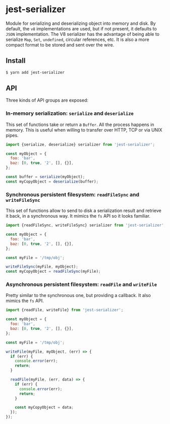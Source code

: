 # jest-serializer

Module for serializing and deserializing object into memory and disk. By
default, the `v8` implementations are used, but if not present, it defaults to
`JSON` implementation. The V8 serializer has the advantage of being able to
serialize `Map`, `Set`, `undefined`, circular references, etc. It is also a
more compact format to be stored and sent over the wire.

## Install

```sh
$ yarn add jest-serializer
```

## API

Three kinds of API groups are exposed:

### In-memory serialization: `serialize` and `deserialize`

This set of functions take or return a `Buffer`. All the process happens in
memory. This is useful when willing to transfer over HTTP, TCP or via UNIX
pipes.

```javascript
import {serialize, deserialize} serializer from 'jest-serializer';

const myObject = {
  foo: 'bar',
  baz: [0, true, '2', [], {}],
};

const buffer = serialize(myObject);
const myCopyObject = deserialize(buffer);
```

### Synchronous persistent filesystem: `readFileSync` and `writeFileSync`

This set of functions allow to send to disk a serialization result and retrieve
it back, in a synchronous way. It mimics the `fs` API so it looks familiar.

```javascript
import {readFileSync, writeFileSync} serializer from 'jest-serializer';

const myObject = {
  foo: 'bar',
  baz: [0, true, '2', [], {}],
};

const myFile = '/tmp/obj';

writeFileSync(myFile, myObject);
const myCopyObject = readFileSync(myFile);
```

### Asynchronous persistent filesystem: `readFile` and `writeFile`

Pretty similar to the synchronous one, but providing a callback. It also mimics
the `fs` API.

```javascript
import {readFile, writeFile} from 'jest-serializer';

const myObject = {
  foo: 'bar',
  baz: [0, true, '2', [], {}],
};

const myFile = '/tmp/obj';

writeFile(myFile, myObject, (err) => {
  if (err) {
    console.error(err);
    return;
  }

  readFile(myFile, (err, data) => {
    if (err) {
      console.error(err);
      return;
    }

    const myCopyObject = data;
  });
});
```
